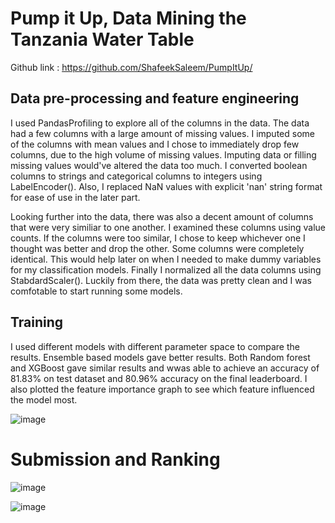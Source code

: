 # Pump it Up, Data Mining the Tanzania Water Table

Github link :  https://github.com/ShafeekSaleem/PumpItUp/

## Data pre-processing and feature engineering

I used PandasProfiling to explore all of the columns in the data. The data had a few columns with a large amount of missing values. I imputed some of the columns with mean values and I chose to immediately drop few columns, due to the high volume of missing values. Imputing data or filling missing values would've altered the data too much. I converted boolean columns to strings and categorical columns to integers using LabelEncoder(). Also, I replaced NaN values with explicit 'nan' string format for ease of use in the later part.

Looking further into the data, there was also a decent amount of columns that were very similiar to one another. I examined these columns using value counts. If the columns were too similar, I chose to keep whichever one I thought was better and drop the other. Some columns were completely identical. This would help later on when I needed to make dummy variables for my classification models. Finally I normalized all the data columns using StabdardScaler(). Luckily from there, the data was pretty clean and I was comfotable to start running some models.

## Training

I used different models with different parameter space to compare the results. Ensemble based models gave better results. Both Random forest and XGBoost gave similar results and wwas able to achieve an accuracy of 81.83% on test dataset and 80.96% accuracy on the final leaderboard. I also plotted the feature importance graph to see which feature influenced the model most. 

![image](https://user-images.githubusercontent.com/47132399/134731550-554697c6-7b70-4f39-bb2a-09fe6f55a394.png)

# Submission and Ranking

![image](https://user-images.githubusercontent.com/47132399/134731468-63dec29c-5b7f-489b-b60f-8a7220dda97c.png)

![image](https://user-images.githubusercontent.com/47132399/134731503-e4280917-8c20-4c77-8a1a-36dfb595b467.png)
